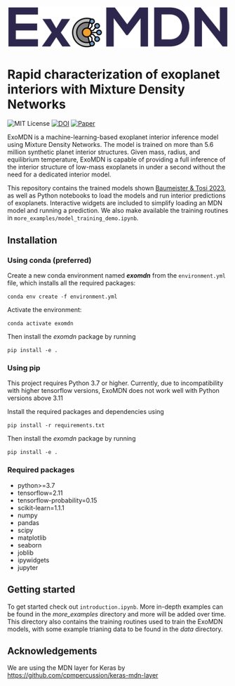![ExoMDN](banner.png "Rapid characterization of exoplanet interiors")
# Rapid characterization of exoplanet interiors with Mixture Density Networks
![MIT License](https://img.shields.io/github/license/philippbaumeister/MDN_exoplanets.svg?style=flat-square)
[![DOI](https://img.shields.io/badge/DOI-10.5281%2Fzenodo.7670706-blue?style=flat-square)](https://doi.org/10.5281/zenodo.7670706)
[![Paper](https://img.shields.io/badge/Paper-10.1051%2F0004--6361%2F202346216-red?style=flat-square)](https://doi.org/10.1051/0004-6361/202346216)

ExoMDN is a machine-learning-based exoplanet interior inference model using Mixture Density Networks. The model is 
trained on more than 5.6 million synthetic planet interior structures. Given mass, radius, and equilibrium 
temperature, ExoMDN is capable of providing a full inference of the interior structure of low-mass exoplanets in 
under a second without the need for a dedicated interior model.

This repository contains the trained models shown [Baumeister & Tosi 2023](https://doi.org/10.1051/0004-6361/202346216), as well as Python 
notebooks to load the models and run interior predictions of exoplanets. Interactive widgets are included 
to simplify loading an MDN model and running a prediction. 
We also make available the training routines in `more_examples/model_training_demo.ipynb`.

## Installation

### Using conda (preferred)

Create a new conda environment named ***exomdn*** from the `environment.yml` file, which installs all the required 
packages:
```
conda env create -f environment.yml
```

Activate the environment:
```
conda activate exomdn
```

Then install the *exomdn* package by running
```
pip install -e .
```

### Using pip

This project requires Python 3.7 or higher.
Currently, due to incompatibility with higher tensorflow versions, ExoMDN does not work well with Python versions above 3.11

Install the required packages and dependencies using
```
pip install -r requirements.txt
```

Then install the *exomdn* package by running
```
pip install -e .
```

### Required packages

- python>=3.7
- tensorflow=2.11
- tensorflow-probability=0.15
- scikit-learn=1.1.1
- numpy
- pandas
- scipy
- matplotlib
- seaborn
- joblib
- ipywidgets
- jupyter

## Getting started

To get started check out `introduction.ipynb`. More in-depth examples can be found in the *more_examples* directory and 
more will be added over time. This directory also contains the training routines used to train the ExoMDN models, with some example trianing data to be found in the *data* directory.

## Acknowledgements
We are using the MDN layer for Keras by https://github.com/cpmpercussion/keras-mdn-layer 
